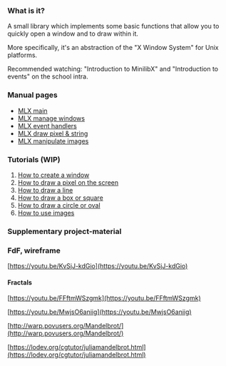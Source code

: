 ### What is it?
A small library which implements some basic functions that allow you to quickly open a window and to draw within it.

More specifically, it's an abstraction of the "X Window System" for Unix platforms.

Recommended watching: "Introduction to MinilibX" and "Introduction to events" on the school intra.

### Manual pages
- [MLX main](mlx.md)
- [MLX manage windows](mlx_new_window.md)
- [MLX event handlers](mlx_loop.md)
- [MLX draw pixel & string](mlx_pixel_put.md)
- [MLX manipulate images](mlx_new_image.md)

### Tutorials (WIP)
1. [How to create a window](mlx-tutorial-create-window.md)
2. [How to draw a pixel on the screen](mlx-tutorial-draw-pixel.md)
3. [How to draw a line](mlx-tutorial-draw-line.md)
4. [How to draw a box or square](mlx-tutorial-draw-box-square.md)
5. [How to draw a circle or oval](mlx-tutorial-draw-circle-oval.md)
6. [How to use images](mlx-tutorial-images.md)

### Supplementary project-material
### FdF, wireframe
[https://youtu.be/KvSjJ-kdGio](https://youtu.be/KvSjJ-kdGio)

#### Fractals
[https://youtu.be/FFftmWSzgmk](https://youtu.be/FFftmWSzgmk)

[https://youtu.be/MwjsO6aniig](https://youtu.be/MwjsO6aniig)

[http://warp.povusers.org/Mandelbrot/](http://warp.povusers.org/Mandelbrot/)

[https://lodev.org/cgtutor/juliamandelbrot.html](https://lodev.org/cgtutor/juliamandelbrot.html)
